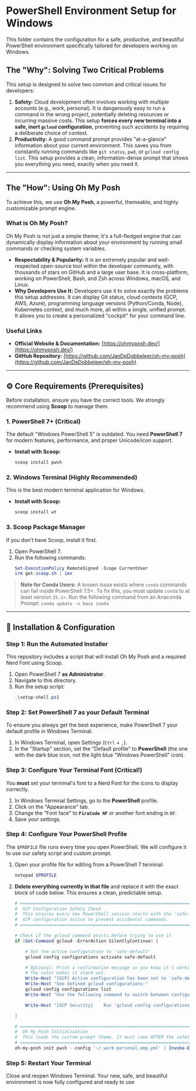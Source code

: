 # PowerShell Environment Setup for Windows

This folder contains the configuration for a safe, productive, and beautiful PowerShell environment specifically tailored for developers working on Windows.

## The "Why": Solving Two Critical Problems

This setup is designed to solve two common and critical issues for developers:

1.  **Safety:** Cloud development often involves working with multiple accounts (e.g., work, personal). It is dangerously easy to run a command in the wrong project, potentially deleting resources or incurring massive costs. This setup **forces every new terminal into a safe, inert `gcloud` configuration**, preventing such accidents by requiring a deliberate choice of context.
2.  **Productivity:** A good command prompt provides "at-a-glance" information about your current environment. This saves you from constantly running commands like `git status`, `pwd`, or `gcloud config list`. This setup provides a clean, information-dense prompt that shows you everything you need, exactly when you need it.

---

## The "How": Using Oh My Posh

To achieve this, we use **Oh My Posh**, a powerful, themeable, and highly customizable prompt engine.

### What is Oh My Posh?

Oh My Posh is not just a simple theme; it's a full-fledged engine that can dynamically display information about your environment by running small commands or checking system variables.

*   **Respectability & Popularity:** It is an extremely popular and well-respected open-source tool within the developer community, with thousands of stars on GitHub and a large user base. It is cross-platform, working on PowerShell, Bash, and Zsh across Windows, macOS, and Linux.
*   **Why Developers Use It:** Developers use it to solve exactly the problems this setup addresses. It can display Git status, cloud contexts (GCP, AWS, Azure), programming language versions (Python/Conda, Node), Kubernetes context, and much more, all within a single, unified prompt. It allows you to create a personalized "cockpit" for your command line.

### Useful Links

*   **Official Website & Documentation:** [https://ohmyposh.dev/](https://ohmyposh.dev/)
*   **GitHub Repository:** [https://github.com/JanDeDobbeleer/oh-my-posh](https://github.com/JanDeDobbeleer/oh-my-posh)

---

## ⚙️ Core Requirements (Prerequisites)

Before installation, ensure you have the correct tools. We strongly recommend using **Scoop** to manage them.

### 1. PowerShell 7+ (Critical)
The default "Windows PowerShell 5" is outdated. You need **PowerShell 7** for modern features, performance, and proper Unicode/icon support.

*   **Install with Scoop:**
    ```powershell
    scoop install pwsh
    ```

### 2. Windows Terminal (Highly Recommended)
This is the best modern terminal application for Windows.

*   **Install with Scoop:**
    ```powershell
    scoop install wt
    ```

### 3. Scoop Package Manager
If you don't have Scoop, install it first.

1.  Open PowerShell 7.
2.  Run the following commands:
    ```powershell
    Set-ExecutionPolicy RemoteSigned -Scope CurrentUser
    irm get.scoop.sh | iex
    ```

> **Note for Conda Users:**
> A known issue exists where `conda` commands can fail inside PowerShell 7.5+. To fix this, you must update `conda` to at least version `25.1+`. Run the following command from an Anaconda Prompt: `conda update -n base conda`

---

## 🚀 Installation & Configuration

### Step 1: Run the Automated Installer
This repository includes a script that will install Oh My Posh and a required Nerd Font using Scoop.

1.  Open PowerShell 7 **as Administrator**.
2.  Navigate to this directory.
3.  Run the setup script:
    ```powershell
    .\setup-shell.ps1
    ```

### Step 2: Set PowerShell 7 as your Default Terminal
To ensure you always get the best experience, make PowerShell 7 your default profile in Windows Terminal.

1.  In Windows Terminal, open Settings (`Ctrl` + `,`).
2.  In the "Startup" section, set the "Default profile" to **PowerShell** (the one with the dark blue icon, not the light blue "Windows PowerShell" icon).

### Step 3: Configure Your Terminal Font (Critical!)
You **must** set your terminal's font to a Nerd Font for the icons to display correctly.

1.  In Windows Terminal Settings, go to the **PowerShell** profile.
2.  Click on the "Appearance" tab.
3.  Change the "Font face" to **`FiraCode NF`** or another font ending in `NF`.
4.  Save your settings.

### Step 4: Configure Your PowerShell Profile
The `$PROFILE` file runs every time you open PowerShell. We will configure it to use our safety script and custom prompt.

1.  Open your profile file for editing from a PowerShell 7 terminal:
    ```powershell
    notepad $PROFILE
    ```
2.  **Delete everything currently in that file** and replace it with the exact block of code below. This ensures a clean, predictable setup.

    ```powershell
    # ===================================================================
    #  GCP Configuration Safety Check
    #  This ensures every new PowerShell session starts with the 'safe-default'
    #  GCP configuration active to prevent accidental commands.
    # ===================================================================
    
    # Check if the gcloud command exists before trying to use it
    if (Get-Command gcloud -ErrorAction SilentlyContinue) {
    
        # Set the active configuration to 'safe-default'
        gcloud config configurations activate safe-default
    
        # Optional: Print a confirmation message so you know it's working.
        # The color makes it stand out.
        Write-Host "[GCP] Active configuration has been set to 'safe-default'." -ForegroundColor DarkGray
        Write-Host "See defined gcloud configurations:"
        gcloud config configurations list
        Write-Host "Use the following command to switch between configurations:  gcloud config configurations activate <profile name>"
    
        Write-Host "[GCP Security]    Run 'gcloud config configurations activate' and 'gcloud auth application-default login' to begin a session." -ForegroundColor DarkGray
    
    }
    
    # ===================================================================
    #  Oh My Posh Initialization
    #  This loads the custom prompt theme. It must come AFTER the safety check.
    # ===================================================================
    oh-my-posh init pwsh --config '~/.work-personal.omp.yml' | Invoke-Expression

    ```

### Step 5: Restart Your Terminal

Close and reopen Windows Terminal. Your new, safe, and beautiful environment is now fully configured and ready to use